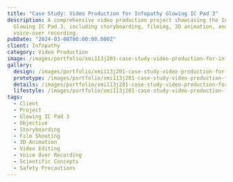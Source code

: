 ```yaml
---
title: "Case Study: Video Production for Infopathy Glowing IC Pad 3"
description: A comprehensive video production project showcasing the Infopathy
  Glowing IC Pad 3, including storyboarding, filming, 3D animation, and
  voice-over recording.
pubDate: "2024-03-08T00:00:00.000Z"
client: Infopathy
category: Video Production
image: /images/portfolio/xmi113j201-case-study-video-production-for-infopath/main.jpg
gallery:
  design: /images/portfolio/xmi113j201-case-study-video-production-for-infopath/design.jpg
  prototype: /images/portfolio/xmi113j201-case-study-video-production-for-infopath/prototype.jpg
  details: /images/portfolio/xmi113j201-case-study-video-production-for-infopath/details.jpg
  lifestyle: /images/portfolio/xmi113j201-case-study-video-production-for-infopath/lifestyle.jpg
tags:
  - Client
  - Project
  - Glowing IC Pad 3
  - Objective
  - Storyboarding
  - Film Shooting
  - 3D Animation
  - Video Editing
  - Voice Over Recording
  - Scientific Concepts
  - Safety Precautions
---
```


